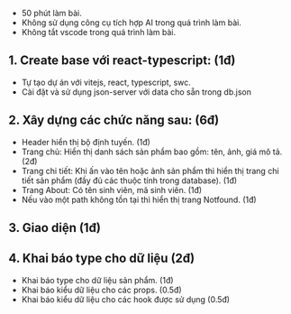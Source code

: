 - 50 phút làm bài.
- Không sử dụng công cụ tích hợp AI trong quá trình làm bài.
- Không tắt vscode trong quá trình làm bài.

## 1. Create base với react-typescript: (1đ)

- Tự tạo dự án với vitejs, react, typescript, swc.
- Cài đặt và sử dụng json-server với data cho sẵn trong db.json

## 2. Xây dựng các chức năng sau: (6đ)

- Header hiển thị bộ định tuyến. (1đ)
- Trang chủ: Hiển thị danh sách sản phẩm bao gồm: tên, ảnh, giá mô tả. (2đ)
- Trang chi tiết: Khi ấn vào tên hoặc ảnh sản phẩm thì hiển thị trang chi tiết sản phẩm (đầy đủ các thuộc tính trong database). (1đ)
- Trang About: Có tên sinh viên, mã sinh viên. (1đ)
- Nếu vào một path không tồn tại thì hiển thị trang Notfound. (1đ)

## 3. Giao diện (1đ)

## 4. Khai báo type cho dữ liệu (2đ)

- Khai báo type cho dữ liệu sản phẩm. (1đ)
- Khai báo kiểu dữ liệu cho các props. (0.5đ)
- Khai báo kiểu dữ liệu cho các hook được sử dụng (0.5đ)